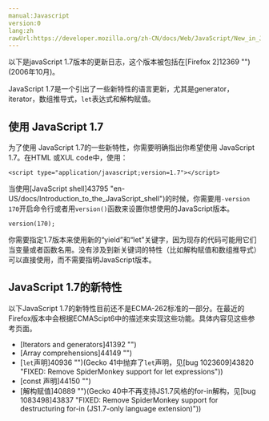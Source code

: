 ```yaml
---
manual:Javascript
version:0
lang:zh
rawUrl:https://developer.mozilla.org/zh-CN/docs/Web/JavaScript/New_in_JavaScript/1.7#
---
```





以下是javaScript 1.7版本的更新日志，这个版本被包括在[Firefox 2]12369 "")(2006年10月)。






JavaScript 1.7是一个引出了一些新特性的语言更新，尤其是generator，iterator，数组推导式，`let`表达式和解构赋值。


## 使用 JavaScript 1.7<a name="使用_JavaScript_1.7"></a>


为了使用 JavaScript 1.7的一些新特性，你需要明确指出你希望使用 JavaScript 1.7。在HTML 或XUL code中，使用：


```
<script type="application/javascript;version=1.7"></script>

```


当使用[JavaScript shell]43795 "en-US/docs/Introduction_to_the_JavaScript_shell")的时候，你需要用`-version 170`开启命令行或者用`version()`函数来设置你想使用的JavaScript版本。


```
version(170);
```


你需要指定1.7版本来使用新的“yield”和“let”关键字，因为现存的代码可能用它们当变量或者函数名用。没有涉及到新关键词的特性（比如解构赋值和数组推导式）可以直接使用，而不需要指明JavaScript版本。


## JavaScript 1.7的新特性<a name="JavaScript_1.7的新特性"></a>


以下JavaScript 1.7的新特性目前还不是ECMA-262标准的一部分。在最近的Firefox版本中会根据ECMAScipt6中的描述来实现这些功能。具体内容见这些参考页面。


* [Iterators and generators]41392 "")
* [Array comprehensions]44149 "")
* [`let`声明]40936 "")(Gecko 41中抛弃了`let`声明，见[bug 1023609]43820 "FIXED: Remove SpiderMonkey support for let expressions"))
* [const 声明]44150 "")
* [解构赋值]40889 "")(Gecko 40中不再支持JS1.7风格的for-in解构，见[bug 1083498]43837 "FIXED: Remove SpiderMonkey support for destructuring for-in (JS1.7-only language extension)"))




